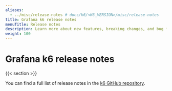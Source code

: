 ```yaml
---
aliases:
  - ../misc/release-notes # docs/k6/<K6_VERSION>/misc/release-notes
title: Grafana k6 release notes
menuTitle: Release notes
description: Learn more about new features, breaking changes, and bug fixes for each Grafana k6 version with the release notes.
weight: 100
---
```


# Grafana k6 release notes

{{< section >}}

You can find a full list of release notes in the [k6 GitHub repository](https://github.com/grafana/k6/tree/master/release%20notes).
